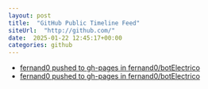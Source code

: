 ```yaml
---
layout: post
title:  "GitHub Public Timeline Feed"
siteUrl:  "http://github.com/"
date:  2025-01-22 12:45:17+00:00
categories: github
---
```

*  [fernand0 pushed to gh-pages in fernand0/botElectrico](https://github.com/fernand0/botElectrico/compare/dc0bdca3eb...6234f4f142)
*  [fernand0 pushed to gh-pages in fernand0/botElectrico](https://github.com/fernand0/botElectrico/compare/12c5c8fd77...4505374e57)
